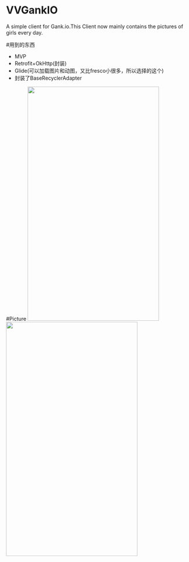 # VVGankIO
A simple client for Gank.io.This Client now mainly contains the pictures of girls every day.

#用到的东西
- MVP
- Retrofit+OkHttp(封装)
- Glide(可以加载图片和动图，又比fresco小很多，所以选择的这个)
- 封装了BaseRecyclerAdapter

#Picture
<img src="https://github.com/vivian8725118/VVGankIO/blob/master/art/Screenshot_20160630-152915.png" width="360" height="640"/>
<img src="https://github.com/vivian8725118/VVGankIO/blob/master/art/Screenshot_20160630-152924.png" width="360" height="640"/>
